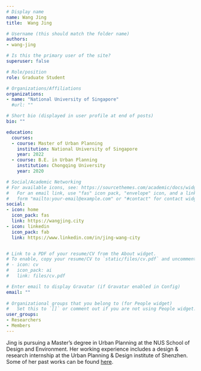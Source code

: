 ```yaml
---
# Display name
name: Wang Jing
title:  Wang Jing

# Username (this should match the folder name)
authors:
- wang-jing

# Is this the primary user of the site?
superuser: false

# Role/position
role: Graduate Student

# Organizations/Affiliations
organizations:
- name: "National University of Singapore"
  #url: ""

# Short bio (displayed in user profile at end of posts)
bio: ""

education:
  courses:
  - course: Master of Urban Planning
    institution: National University of Singapore
    year: 2022
  - course: B.E. in Urban Planning
    institution: Chongqing University
    year: 2020

# Social/Academic Networking
# For available icons, see: https://sourcethemes.com/academic/docs/widgets/#icons
#   For an email link, use "fas" icon pack, "envelope" icon, and a link in the
#   form "mailto:your-email@example.com" or "#contact" for contact widget.
social:
- icon: home
  icon_pack: fas
  link: https://wangjing.city
- icon: linkedin
  icon_pack: fab
  link: https://www.linkedin.com/in/jing-wang-city


# Link to a PDF of your resume/CV from the About widget.
# To enable, copy your resume/CV to `static/files/cv.pdf` and uncomment the lines below.  
# - icon: cv
#   icon_pack: ai
#   link: files/cv.pdf

# Enter email to display Gravatar (if Gravatar enabled in Config)
email: ""
  
# Organizational groups that you belong to (for People widget)
#   Set this to `[]` or comment out if you are not using People widget.  
user_groups:
- Researchers
- Members
---
```


Jing is pursuing a Master’s degree in Urban Planning at the NUS School of Design and Environment. Her working experience includes a design & research internship at the Urban Planning & Design institute of Shenzhen. Some of her past works can be found [here](http://wangjing.city).

